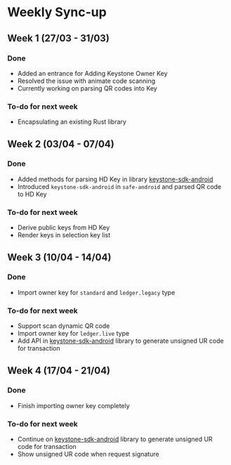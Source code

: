 # Weekly Sync-up

## Week 1 (27/03 - 31/03)

### Done

- Added an entrance for Adding Keystone Owner Key
- Resolved the issue with animate code scanning
- Currently working on parsing QR codes into Key

### To-do for next week

- Encapsulating an existing Rust library

## Week 2 (03/04 - 07/04)

### Done

- Added methods for parsing HD Key in library [keystone-sdk-android](https://github.com/KeystoneHQ/keystone-sdk-android)
- Introduced `keystone-sdk-android` in `safe-android` and parsed QR code to HD Key

### To-do for next week

- Derive public keys from HD Key
- Render keys in selection key list

## Week 3 (10/04 - 14/04)

### Done

- Import owner key for `standard` and `ledger.legacy` type

### To-do for next week

- Support scan dynamic QR code
- Import owner key for `ledger.live` type
- Add API in [keystone-sdk-android](https://github.com/KeystoneHQ/keystone-sdk-android) library to generate unsigned UR code for transaction

## Week 4 (17/04 - 21/04)

### Done

- Finish importing owner key completely

### To-do for next week

- Continue on [keystone-sdk-android](https://github.com/KeystoneHQ/keystone-sdk-android) library to generate unsigned UR code for transaction
- Show unsigned UR code when request signature
